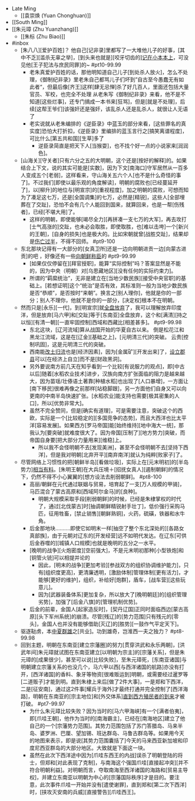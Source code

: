 - Late Ming
    - [[袁崇焕 (Yuan Chonghuan)]]
- [[South Ming]]
- [[朱元璋 (Zhu Yuanzhang)]]
    - [[朱标 (Zhu Biao)]]
- #inbox
    - [朱八八][爱护百姓]？
他自己[记非录]里都写了一大堆他儿子的好事，[其中不乏][滥杀无辜之举]，[到头来也就是][咬牙切齿的][记在小本本上](https://bbs.northdy.com/thread-927460-2-1.html)，可没见他[王子犯法与庶民同罪]的~ #pt10-99.99
        - 老朱真爱护百姓的话，那他明知道自己儿子[到处杀人放火]，怎么不处理，《御制纪非录》里老朱自己都骂儿子们坏到”自古至今愚蠢无有如此者“，但最后像[齐王]这样[肆无忌惮]杀了好几百人，里面还包括大量官员、军校，也完全不处理
从老朱写《御制纪非录》来看，他不是不知道[这些烂事]，还专门搞成一本书来[狂骂]，但是[就是不处理]，后续[这帮王爷们]该强奸还是强奸，该乱杀人还是乱杀人，就很让人无语了
        - 老实说就从老朱编排的《逆臣录》中蓝玉的部分来看，[这些罪名的真实度]恐怕大打折扣，《逆臣录》里编排的蓝玉言行之[搞笑离谱程度]，可比什么[第五共和国][生草]多了
            - 逆臣录简直是把天下人[当猴耍]，也不找个好一点的小说家来[润润色]。
    - [山海关][守关者]只有六分之五的大明朝，这个还是[按好的解释]的。如果结合上下文，说的其实可能是[实数]，因为下文[南海口]守军居然从一百多人变成五个[老弱]，这样看来，守山海关五六个人[也不是什么奇怪的事了]。不过我们[即使以最乐观的角度解读]，明朝的腐败也[已经蔓延开了]，以[柳升]的地位与[明宣宗]的[重视程度]，加之明朝的腐败，可想而知为了凑足这七万，还是[全国调集]的七万，必然是[精锐]，这些人[全部埋葬在了交趾]，恐怕不会有几个人能回到国来，就算回来，也是一帮[伤残者]，已经[不堪大用]了。
        - 这样的明朝，即使能够[竭尽全力][再拼凑一支七万的大军]，再去攻打[士气高涨的]交趾，也未必会取胜，即使取胜，也[难以击垮]一个[新兴的王朝]，[自身的损失]也是极大的。比如宋朝就曾[战胜交趾]，结果却是[伤亡过半](https://www.zhihu.com/question/427832569)，不得不回师。 #pt9-100
    - 东北那块记得有一大部分的[女真卫所]还是一边向明朝进贡一边[向蒙古进贡]的吧 ，好像还有一些[向朝鲜称臣](https://www.zhihu.com/question/382496297/answer/2072484342)的 #pt9-99.99
        - [如果仅仅停留在][拜官授职]，能算“实际控制”吗？答案显然是不能的，因为中央（明朝）对[乌思藏地区][没有任何的实际约束力]。
        - 所谓的“羁縻统治”，无非是建立在[当地少数民族][接受中央官职]的基础上。[若想证明]这个“统治”是否有效，其标准则一般为当地少数民族是否“恭顺”，是否按时“来朝”。换言之[别人理你]，他就是你的一部分；别人不理你，他就不是你的一部分，[决定权]根本不在明朝。
    - 然而只是[永乐][一代]，到[明宣宗]就[全盘放弃](https://bbs.northdy.com/thread-921364-2-1.html)了，我可以理解放弃印度洋，但是放弃[马六甲]和[交趾]等于[东南亚]全盘放弃，这个和[满清][持之以恒][有清一朝][一直牢固控制]西域和西藏比[相差甚多]。 #pt9-99.98
        - 东北这块，[辽河流域]算从战国开始的华夏自古以来。
倒是松花江和黑龙江流域，这是在[辽金][基础之上]，[元明清三代]的突破。
云贵[控制巩固]，这是元明清三代的突破。
        - 西南能[改土归流](((0P5SI4v_K)))也是[经济因素]，因为[金属矿][开发出来]了，[设立郡县](((nTjILfIh6)))可以[在经济上自立]而不是[财政黑洞]。
        - 另外要说南方前几天在知乎看到一个比较[有说服力的观点]，即[中古以后]随着[水稻农业技术]进步，汉族向南方扩张面临的阻力是越来越大，因为苗瑶/壮傣语土著靠[种植水稻]也出现了[人口暴增]，一方面让[南下移民]很难再像之前那样[站稳脚跟]，另一方面他们自身又可以向更南的中南半岛快速扩张。[水稻农业]能支持也需要[极其密集的人口]，所以[优势非常大]。
        - 虽然不完全赞同，但是[确实有道理]，可是需要注意，突破这个的西欧，实际是一个[比较稳定的][多国竞争的态势]，而且大西洋也比太平洋[容易发展]。如果西方[罗马帝国]能[始终维持][地中海大一统]，那我认为[要突破]就难度很大了。因为帝国[压制了][地方势力]突破，而帝国自身要[把大部分力量用来][维稳]上。
            - 所以我不会怪明朝不去[发现美洲]，甚至不会怪明朝不去[坚持下西洋]，但是我对明朝[北弃开平][南弃南洋]就认为纯粹[败家子]了。
    - 尽管网络上习惯性的把[朝鲜半岛][看做垃圾]，实际上在[元末明初]的[半岛势力][相当有料](https://www.zhihu.com/question/349968722/answer/1851745454)。[朱明王朝]在大兵压境＋[招抚女真人][遏制朝鲜]的情况下，仍然不得不小心翼翼的[想方设法去削弱朝鲜]。 #pt8-100
        - 高丽/朝鲜在元代通过联姻与贸易，培育起了一支[万人规模的甲骑]，马匹混合了蒙古高原和[西域阿尔金马]的[良种]。
            - 明朝大规模采取手段[削弱朝鲜]的时候，已经是朱棣掌权的时代了，通过[北伐蒙古]时[抽调朝鲜精锐射手壮丁]，低价强行采购马匹，征用牲畜，[禁止销售][朝鲜熟铜]，火药，硫磺，铁器和水牛角。
        - 后金那地块..........即使它如明末一样[抽空了整个东北深处的][各路女真部族]，由于元朝对辽东的[开发经营]远不如明代发达。在辽东[可供后金吞噬的][城镇人口规模]也就是晚明的五分之一水平。
        - [晚明的战争][火炮密度][空前强大]，不是元末明初那种[小型铁炮]和[铜管火铳]可以相提并论的
            - 因此，[明末的战争][更加考验][参战双方的组织协调维护能力]，只有[组织度更高]，更清廉透明，[激励体制]管理体制[更有活力]，才能够[更好的维护]，组织，补给好[炮群]，盾车，[战车营][这些玩意儿]。
            - 因为[武器装备体系]更加复杂，所以放大了[晚明朝廷]的[组织管理劣势]，加强了[后金八旗]的[管理机制优势]。
        - 后金的前辈，金国人[起家造反时]，[契丹辽国]正同时面临西边[蒙古高原][头下军州系统]的崩溃。尽管[残辽]的[势力范围]只有残元的[零头]，金国人也并没有能够借助[灭辽]的[胜势][一鼓作气平定天下]。
    - 驱逐鞑虏，本[中夏群雄](https://www.zhihu.com/question/477520356/answer/2042388512)之[共业]。功到雄奇，岂淮西一夫之独力？ #pt8-99.98
    - 回到主题，明朝在东南亚[建立宗藩圈]的努力[贯穿洪武和永乐两朝]，[洪武年间]朱元璋就试图在东南亚建立[以明朝为宗主]的[宗藩关系]，但是朱元璋的[成果很少]，甚至可以说[比较失败]，至朱元璋死，[东南亚诸国]与明朝建立宗藩关系的也没几个，马六甲以西[与西洋诸国的航路]亦没有打开，[西洋诸国]的香料、象牙等物资[很难贩运到]明朝，或需要经过暹罗等[二道贩子]才能到明。直到朱棣上来后[做了2件大事]，一是郑和下西洋，二是[征安南]，通过这2件事[耀兵于海外]才最终打通并完全控制了[西洋海路]，明朝在东南亚的[宗主地位]和[外交体系][直到西方殖民者的到来](https://www.zhihu.com/question/388077990/answer/1825887473)才被打破。 #pt7-99.97
        - 为什么朱元璋比较失败？因为当时的[马六甲海峡]有一个[满者伯夷]，即[爪哇王朝]，他作为当时的[南海霸主]，已经在[南海地区]建立了他自己的一个[宗藩势力范围]。其势力范围包括了苏门答腊岛、马来半岛、婆罗洲、巴厘、望加锡、班达群岛、马鲁古群岛等。如果用今天的地图来表示，即是说[其势力范围囊括了]今天的马来西亚新加坡和印度尼西亚群岛的大部分地区。大致就是下面这一块。
        - 虽然在此次下西洋途中因为[爪哇东西王的内战]误杀了明朝登陆的将士，但郑和[对此表现了克制]，与南海这个强国爪哇[直接起冲突][并不符合明朝利益]。对明朝而言，夺取南海至西洋诸国的海路和[贸易主导权]，并建立东南亚以明朝为中心的[宗藩国际秩序]才是目的。要注意，此次事件爪哇一开始并没有[遣使谢罪]，直到郑和[第二次下西洋]时，[挟攻灭安南的兵威][直接警告][爪哇西王]。
